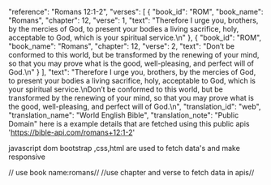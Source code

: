 "reference": "Romans 12:1-2",
    "verses": [
        {
            "book_id": "ROM",
            "book_name": "Romans",
            "chapter": 12,
            "verse": 1,
            "text": "Therefore I urge you, brothers, by the mercies of God, to present your bodies a living sacrifice, holy, acceptable to God, which is your spiritual service.\n"
        },
        {
            "book_id": "ROM",
            "book_name": "Romans",
            "chapter": 12,
            "verse": 2,
            "text": "Don’t be conformed to this world, but be transformed by the renewing of your mind, so that you may prove what is the good, well-pleasing, and perfect will of God.\n"
        }
    ],
    "text": "Therefore I urge you, brothers, by the mercies of God, to present your bodies a living sacrifice, holy, acceptable to God, which is your spiritual service.\nDon’t be conformed to this world, but be transformed by the renewing of your mind, so that you may prove what is the good, well-pleasing, and perfect will of God.\n",
    "translation_id": "web",
    "translation_name": "World English Bible",
    "translation_note": "Public Domain"
here is a example details that are fetched using this public apis 'https://bible-api.com/romans+12:1-2'

javascript dom bootstrap ,css,html are used to fetch data's and make responsive

// use book name:romans//
//use chapter and verse to fetch data in apis//
